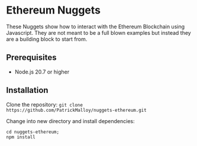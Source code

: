 # Ethereum Nuggets
These Nuggets show how to interact with the Ethereum Blockchain using Javascript. They are not meant to be a full blown examples but instead they are a building block to start from.

## Prerequisites
- Node.js 20.7 or higher

## Installation
Clone the repository:
`git clone https://github.com/PatrickMalloy/nuggets-ethereum.git`

Change into new directory and install dependencies:
```
cd nuggets-ethereum;
npm install
```